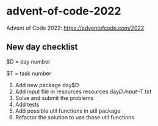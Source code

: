 # advent-of-code-2022
Advent of Code 2022: https://adventofcode.com/2022

## New day checklist
$D = day number

$T = task number

1. Add new package day$D
2. Add input file in resources resources.day$D.input-$T.txt
3. Solve and submit the problems
4. Add tests
5. Add possible util functions in util package
6. Refactor the solution to use those util functions
